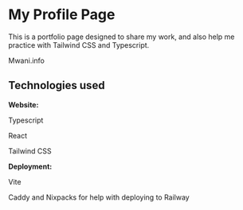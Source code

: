 # My Profile Page

This is a portfolio page designed to share my work, and also help me practice with Tailwind CSS and Typescript.

Mwani.info

## Technologies used

**Website:**

Typescript

React

Tailwind CSS

**Deployment:**

Vite

Caddy and Nixpacks for help with deploying to Railway